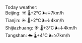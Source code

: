 Today weather:  
Beijing: ☀️   🌡️+2°C 🌬️↓7km/h  
Tianjin: ☀️   🌡️+2°C 🌬️↓4km/h  
Shijiazhuang: ☀️   🌡️+3°C 🌬️↓4km/h  
Tangshan: ☁️   🌡️+4°C 🌬️↘7km/h  
